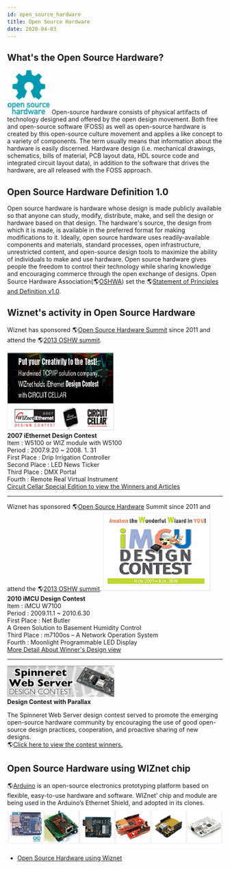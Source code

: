 ```yaml
---
id: open_source_hardware
title: Open Source Hardware
date: 2020-04-03
---
```


## What's the Open Source Hardware?

![](/img/osh/overview/oshw_logo.jpg) Open-source hardware consists of physical artifacts
of technology designed and offered by the open design movement. Both
free and open-source software (FOSS) as well as open-source hardware is
created by this open-source culture movement and applies a like concept
to a variety of components. The term usually means that information
about the hardware is easily discerned. Hardware design (i.e. mechanical
drawings, schematics, bills of material, PCB layout data, HDL source
code and integrated circuit layout data), in addition to the software
that drives the hardware, are all released with the FOSS approach.

## Open Source Hardware Definition 1.0

Open source hardware is hardware whose design is made publicly available
so that anyone can study, modify, distribute, make, and sell the design
or hardware based on that design. The hardware's source, the design from
which it is made, is available in the preferred format for making
modifications to it. Ideally, open source hardware uses
readily-available components and materials, standard processes, open
infrastructure, unrestricted content, and open-source design tools to
maximize the ability of individuals to make and use hardware. Open
source hardware gives people the freedom to control their technology
while sharing knowledge and encouraging commerce through the open
exchange of designs. Open Source Hardware
Association(🌎[OSHWA](http://2013.oshwa.org/)) set the 🌎[Statement of
Principles and Definition v1.0](http://freedomdefined.org/OSHW).

## Wiznet's activity in Open Source Hardware

Wiznet has sponsored 🌎[Open Source Hardware Summit](http://2013.oshwa.org/) since 2011 and attend the 🌎[2013 OSHW summit](http://2013.oshwa.org/sponsors/).

![](/img/osh/overview/platform_img5.gif)  
**2007 iEthernet Design Contest**  
Item : W5100 or WIZ module with W5100  
Period : 2007.9.20 \~ 2008. 1. 31  
First Place : Drip Irrigation Controller  
Second Place : LED News Ticker  
Third Place : DMX Portal  
Fourth : Remote Real Virtual Instrument  
<a href="/img/osh/overview//2007_designcontest.pdf" target="_blank">Circuit Cellar Special Edition to view the Winners and Articles</a>

-----

Wiznet has sponsored 🌎[Open Source Hardware](http://2013.oshwa.org/) Summit since 2011 and attend the 🌎[2013 OSHW summit](http://2013.oshwa.org/sponsors/).
![](/img/osh/overview/platform_img6.gif)  
**2010 iMCU Design Contest**  
Item : iMCU W7100  
Period : 2009.11.1 \~ 2010.6.30  
First Place : Net Butler  
A Green Solution to Basement Humidity Control  
Third Place : m7100os – A Network Operation System  
Fourth : Moonlight Programmable LED Display  
<a href="/img/osh/overview/imcudesigncontest.pdf" target="_blank">More Detail About Winner's Design view</a>

-----

![](/img/osh/overview/management_designcontest.jpg)  
**Design Contest with Parallax**

The Spinneret Web Server design contest served to promote the emerging
open-source hardware community by encouraging the use of good
open-source design practices, cooperation, and proactive sharing of new
designs.  
🌎[Click here to view the contest
winners.](http://classic.parallax.com/tabid/944/Default.aspx)

## Open Source Hardware using WIZnet chip

🌎[Arduino](https://www.arduino.cc) is an open-source electronics
prototyping platform based on flexible, easy-to-use hardware and
software. WIZnet’ chip and module are being used in the Arduino’s
Ethernet Shield, and adopted in its clones. ![](/img/osh/overview/platform_img3.gif)

  - [Open Source Hardware using Wiznet](./../../VAR-Products-using-WIZnet/VAR_Products_using_WIZnet.md)
